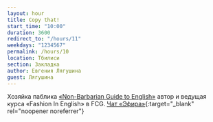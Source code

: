 ```yaml
---
layout: hour
title: Copy that!
start_time: "10:00"
duration: 3600
redirect_to: "/hours/11"
weekdays: "1234567"
permalink: /hours/10
location: Тбилиси
section: Закладка
author: Евгения Лягушина
guest: Лягушина  
---
```


Хозяйка паблика [«Non-Barbarian Guide to English»](https://t.me/nonbarbarian) автор и ведущая курса «Fashion In English» в FCG. [Чат «Эфира»](https://t.me/+nk0UKze8dEczZDAy){:target="_blank" rel="noopener noreferrer"}
